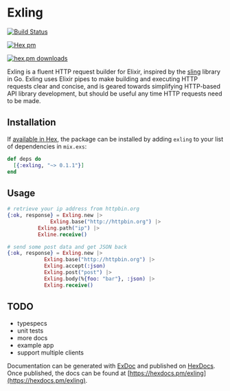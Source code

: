 # Exling

[![Build Status](https://travis-ci.org/joshrotenberg/exling.svg?branch=master)](https://travis-ci.org/joshrotenberg/exling)

[![Hex pm](http://img.shields.io/hexpm/v/exling.svg?style=flat)](https://hex.pm/packages/exling) 

[![hex.pm downloads](https://img.shields.io/hexpm/dt/exling.svg?style=flat)](https://hex.pm/packages/exling)

Exling is a fluent HTTP request builder for Elixir, inspired by the
[sling](https://github.com/dghubble/sling) library in Go. Exling uses Elixir
pipes to make building and executing HTTP requests clear and concise, and is
geared towards simplifying HTTP-based API library development, but should be
useful any time HTTP requests need to be made.

## Installation

If [available in Hex](https://hex.pm/docs/publish), the package can be installed
by adding `exling` to your list of dependencies in `mix.exs`:

```elixir
def deps do
  [{:exling, "~> 0.1.1"}]
end
```

## Usage

```elixir
# retrieve your ip address from httpbin.org
{:ok, response} = Exling.new |>
	          Exling.base("http://httpbin.org") |>
		  Exling.path("ip") |>
		  Exline.receive()

# send some post data and get JSON back
{:ok, response} = Exling.new |>
		    Exling.base("http://httpbin.org") |>
		    Exling.accept(:json)
		    Exling.post("post") |>
		    Exling.body(%{foo: "bar"}, :json) |>
		    Exling.receive()

```
## TODO

* typespecs
* unit tests
* more docs
* example app
* support multiple clients

Documentation can be generated with [ExDoc](https://github.com/elixir-lang/ex_doc)
and published on [HexDocs](https://hexdocs.pm). Once published, the docs can
be found at [https://hexdocs.pm/exling](https://hexdocs.pm/exling).

